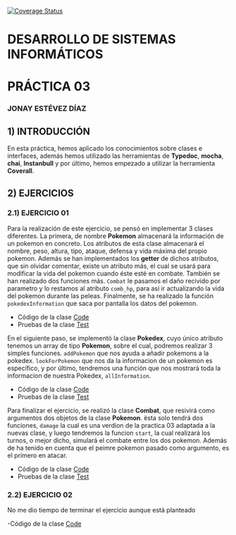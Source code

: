 [![Coverage Status](https://coveralls.io/repos/github/ULL-ESIT-INF-DSI-2122/ull-esit-inf-dsi-21-22-prct05-objects-classes-interfaces-alu0101100586/badge.svg?branch=main)](https://coveralls.io/github/ULL-ESIT-INF-DSI-2122/ull-esit-inf-dsi-21-22-prct05-objects-classes-interfaces-alu0101100586?branch=main)

# DESARROLLO DE SISTEMAS INFORMÁTICOS  
# PRÁCTICA 03  
### JONAY ESTÉVEZ DÍAZ

## **1) INTRODUCCIÓN**  
En esta práctica, hemos aplicado los conocimientos sobre clases e interfaces, además hemos utilizado las herramientas de **Typedoc**, **mocha**, **chai**, **Instanbull** y por último, hemos empezado a utilizar la herramienta **Coverall**.  
  
## **2) EJERCICIOS**
### **2.1) EJERCICIO 01**  
Para la realización de este ejercicio, se pensó en implementar 3 clases diferentes. La primera, de nombre **Pokemon** almacenará la información de un pokemon en concreto. Los atributos de esta clase almacenará el nombre, peso, altura, tipo, ataque, defensa y vida máxima del propio pokemon. Además se han implementados los **getter** de dichos atributos, que sin olvidar comentar, existe un atributo más, el cual se usará para modificar la vida del pokemon cuando éste esté en combate.
También se han realizado dos funciones más. `Combat` le pasamos el daño recivido por parametro y lo restamos al atributo `comb_hp`, para así ir actualizando la vida del pokemon durante las peleas. Finalmente, se ha realizado la función `pokedexInformation` que saca por pantalla los datos del pokemon.  
  - Código de la clase [Code](https://github.com/ULL-ESIT-INF-DSI-2122/ull-esit-inf-dsi-21-22-prct05-objects-classes-interfaces-alu0101100586/blob/main/src/Ejercicio_1/pokemon.ts)
  - Pruebas de la clase [Test](https://github.com/ULL-ESIT-INF-DSI-2122/ull-esit-inf-dsi-21-22-prct05-objects-classes-interfaces-alu0101100586/blob/main/tests/Ejercicio_1/pokemon.spec.ts)
  
En el siguiente paso, se implementó la clase **Pokedex**, cuyo único atributo tenemos un array de tipo **Pokemon**, sobre el cual, podremos realizar 3 simples funciones. `addPokemon` que nos ayuda a añadir pokemons a la pokedex. `lookForPokemon` que nos da la informacion de un pokemon es específico, y por último, tendremos una función que nos mostrará toda la informacion de nuestra Pokedex, `allInformation`.  
  - Código de la clase [Code](https://github.com/ULL-ESIT-INF-DSI-2122/ull-esit-inf-dsi-21-22-prct05-objects-classes-interfaces-alu0101100586/blob/main/src/Ejercicio_1/pokedex.ts)
  - Pruebas de la clase [Test](https://github.com/ULL-ESIT-INF-DSI-2122/ull-esit-inf-dsi-21-22-prct05-objects-classes-interfaces-alu0101100586/blob/main/tests/Ejercicio_1/pokedex.spec.ts)
  
Para finalizar el ejercicio, se realizó la clase **Combat**, que resivirá como argumentos dos objetos de la clase **Pokemon**. ësta solo tendrá dos funciones, `damage` la cual es una verdion de la practica 03 adaptada a la nuevas clase, y luego tendremos la funcion `start`, la cual realizará los turnos, o mejor dicho, simulará el combate entre los dos pokemon. Además de ha tenido en cuenta que el peimre pokemon pasado como argumento, es el primero en atacar.  
  - Código de la clase [Code](https://github.com/ULL-ESIT-INF-DSI-2122/ull-esit-inf-dsi-21-22-prct05-objects-classes-interfaces-alu0101100586/blob/main/src/Ejercicio_1/combat.ts)
  - Pruebas de la clase [Test](https://github.com/ULL-ESIT-INF-DSI-2122/ull-esit-inf-dsi-21-22-prct05-objects-classes-interfaces-alu0101100586/blob/main/tests/Ejercicio_1/combat.spec.ts)
  
### **2.2) EJERCICIO 02** 
No me dio tiempo de terminar el ejercicio aunque está planteado

  -Código de la clase [Code](https://github.com/ULL-ESIT-INF-DSI-2122/ull-esit-inf-dsi-21-22-prct05-objects-classes-interfaces-alu0101100586/blob/main/src/Ejercicio_2/conecta.ts)